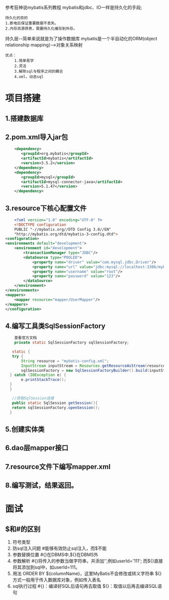 参考狂神说mybatis系列教程
mybatis和jdbc、IO一样是持久化的手段;
```
持久化的目的
1.断电后保证重要数据不丢失。
2.内存资源昂贵，需要持久化缓存到外存。
```
持久层--简单来说就是为了操作数据库
mybatis是一个半自动化的ORM(object relationship mapping)-->对象关系映射
```
优点：
    1.简单易学
    2.灵活
    3.解除sql与程序之间的耦合
    4.xml，动态sql
```
# 项目搭建
##  1.搭建数据库
##  2.pom.xml导入jar包
```xml
    <dependency>
       <groupId>org.mybatis</groupId>
       <artifactId>mybatis</artifactId>
       <version>3.5.2</version>
    </dependency>
    <dependency>
       <groupId>mysql</groupId>
       <artifactId>mysql-connector-java</artifactId>
       <version>5.1.47</version>
    </dependency>
```
## 3.resource下核心配置文件
```xml
    <?xml version="1.0" encoding="UTF-8" ?>
    <!DOCTYPE configuration
    PUBLIC "-//mybatis.org//DTD Config 3.0//EN"
    "http://mybatis.org/dtd/mybatis-3-config.dtd">
<configuration>
<environments default="development">
    <environment id="development">
        <transactionManager type="JDBC"/>
        <dataSource type="POOLED">
            <property name="driver" value="com.mysql.jdbc.Driver"/>
            <property name="url" value="jdbc:mysql://localhost:3306/mybatis?useUnicode=true&amp;useJDBCCompliantTimezoneShift=true&amp;useLegacyDatetimeCode=false&amp;serverTimezone=GMT%2B8&amp;characterEncoding=UTF8"/>
            <property name="username" value="root"/>
            <property name="password" value="123"/>
        </dataSource>
    </environment>
</environments>
<mappers>
    <mapper resource="mapper/UserMapper"/>
</mappers>
</configuration>
```

## 4.编写工具类SqlSessionFactory

```java
    查看官方文档
    private static SqlSessionFactory sqlSessionFactory;

   static {
   try {
       String resource = "mybatis-config.xml";
       InputStream inputStream = Resources.getResourceAsStream(resource);
       sqlSessionFactory = new SqlSessionFactoryBuilder().build(inputStream);
  } catch (IOException e) {
       e.printStackTrace();
  }
  }

   //获取SqlSession连接
   public static SqlSession getSession(){
   return sqlSessionFactory.openSession();
  }
```
## 5.创建实体类
## 6.dao层mapper接口
## 7.resource文件下编写mapper.xml
## 8.编写测试，结果返回。
# 面试
## $和#的区别
1. 符号类型
2. 防sql注入问题
#能够有效防止sql注入，而$不能
3. 参数替换位置
#{}在DBMS中,${}在DBMS外
4. 参数解析
#{}将传入的参数当做字符串，并添加'',例如userId='111';
而${}直接将其添加到sql中，如userId=111。
5. 用法
ORDER BY ${columnName}，这里MyBatis不会修改或转义字符串
${}方式一般用于传入数据库对象，例如传入表名
6. sql执行过程
#{}：编译好SQL后语句再去取值
${}：取值以后再去编译SQL语句